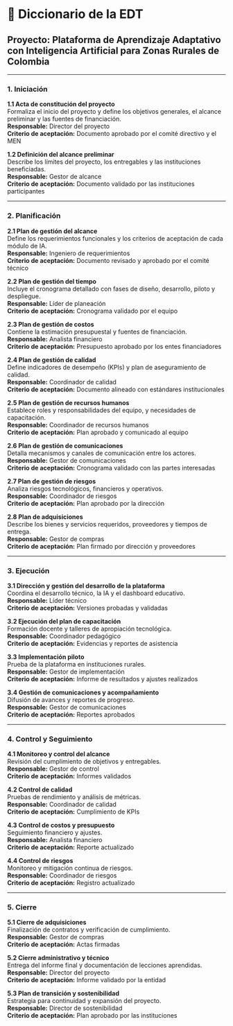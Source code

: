 # 📘 Diccionario de la EDT
## Proyecto: Plataforma de Aprendizaje Adaptativo con Inteligencia Artificial para Zonas Rurales de Colombia

---

### 1. Iniciación
**1.1 Acta de constitución del proyecto**  
Formaliza el inicio del proyecto y define los objetivos generales, el alcance preliminar y las fuentes de financiación.  
**Responsable:** Director del proyecto  
**Criterio de aceptación:** Documento aprobado por el comité directivo y el MEN  

**1.2 Definición del alcance preliminar**  
Describe los límites del proyecto, los entregables y las instituciones beneficiadas.  
**Responsable:** Gestor de alcance  
**Criterio de aceptación:** Documento validado por las instituciones participantes  

---

### 2. Planificación
**2.1 Plan de gestión del alcance**  
Define los requerimientos funcionales y los criterios de aceptación de cada módulo de IA.  
**Responsable:** Ingeniero de requerimientos  
**Criterio de aceptación:** Documento revisado y aprobado por el comité técnico  

**2.2 Plan de gestión del tiempo**  
Incluye el cronograma detallado con fases de diseño, desarrollo, piloto y despliegue.  
**Responsable:** Líder de planeación  
**Criterio de aceptación:** Cronograma validado por el equipo  

**2.3 Plan de gestión de costos**  
Contiene la estimación presupuestal y fuentes de financiación.  
**Responsable:** Analista financiero  
**Criterio de aceptación:** Presupuesto aprobado por los entes financiadores  

**2.4 Plan de gestión de calidad**  
Define indicadores de desempeño (KPIs) y plan de aseguramiento de calidad.  
**Responsable:** Coordinador de calidad  
**Criterio de aceptación:** Documento alineado con estándares institucionales  

**2.5 Plan de gestión de recursos humanos**  
Establece roles y responsabilidades del equipo, y necesidades de capacitación.  
**Responsable:** Coordinador de recursos humanos  
**Criterio de aceptación:** Plan aprobado y comunicado al equipo  

**2.6 Plan de gestión de comunicaciones**  
Detalla mecanismos y canales de comunicación entre los actores.  
**Responsable:** Gestor de comunicaciones  
**Criterio de aceptación:** Cronograma validado con las partes interesadas  

**2.7 Plan de gestión de riesgos**  
Analiza riesgos tecnológicos, financieros y operativos.  
**Responsable:** Coordinador de riesgos  
**Criterio de aceptación:** Plan aprobado por la dirección  

**2.8 Plan de adquisiciones**  
Describe los bienes y servicios requeridos, proveedores y tiempos de entrega.  
**Responsable:** Gestor de compras  
**Criterio de aceptación:** Plan firmado por dirección y proveedores  

---

### 3. Ejecución
**3.1 Dirección y gestión del desarrollo de la plataforma**  
Coordina el desarrollo técnico, la IA y el dashboard educativo.  
**Responsable:** Líder técnico  
**Criterio de aceptación:** Versiones probadas y validadas  

**3.2 Ejecución del plan de capacitación**  
Formación docente y talleres de apropiación tecnológica.  
**Responsable:** Coordinador pedagógico  
**Criterio de aceptación:** Evidencias y reportes de asistencia  

**3.3 Implementación piloto**  
Prueba de la plataforma en instituciones rurales.  
**Responsable:** Gestor de implementación  
**Criterio de aceptación:** Informe de resultados y ajustes realizados  

**3.4 Gestión de comunicaciones y acompañamiento**  
Difusión de avances y reportes de progreso.  
**Responsable:** Gestor de comunicaciones  
**Criterio de aceptación:** Reportes aprobados  

---

### 4. Control y Seguimiento
**4.1 Monitoreo y control del alcance**  
Revisión del cumplimiento de objetivos y entregables.  
**Responsable:** Gestor de control  
**Criterio de aceptación:** Informes validados  

**4.2 Control de calidad**  
Pruebas de rendimiento y análisis de métricas.  
**Responsable:** Coordinador de calidad  
**Criterio de aceptación:** Cumplimiento de KPIs  

**4.3 Control de costos y presupuesto**  
Seguimiento financiero y ajustes.  
**Responsable:** Analista financiero  
**Criterio de aceptación:** Reporte actualizado  

**4.4 Control de riesgos**  
Monitoreo y mitigación continua de riesgos.  
**Responsable:** Coordinador de riesgos  
**Criterio de aceptación:** Registro actualizado  

---

### 5. Cierre
**5.1 Cierre de adquisiciones**  
Finalización de contratos y verificación de cumplimiento.  
**Responsable:** Gestor de compras  
**Criterio de aceptación:** Actas firmadas  

**5.2 Cierre administrativo y técnico**  
Entrega del informe final y documentación de lecciones aprendidas.  
**Responsable:** Director del proyecto  
**Criterio de aceptación:** Informe validado por la entidad  

**5.3 Plan de transición y sostenibilidad**  
Estrategia para continuidad y expansión del proyecto.  
**Responsable:** Director de sostenibilidad  
**Criterio de aceptación:** Plan aprobado por las instituciones
